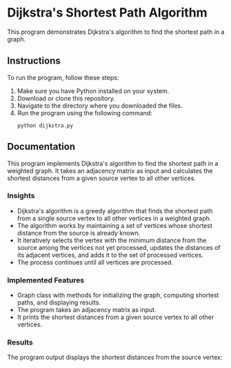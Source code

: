 # Dijkstra's Shortest Path Algorithm

This program demonstrates Dijkstra's algorithm to find the shortest path in a graph.

## Instructions

To run the program, follow these steps:

1. Make sure you have Python installed on your system.
2. Download or clone this repository.
3. Navigate to the directory where you downloaded the files.
4. Run the program using the following command:
    ```
    python dijkstra.py
    ```

## Documentation

This program implements Dijkstra's algorithm to find the shortest path in a weighted graph. It takes an adjacency matrix as input and calculates the shortest distances from a given source vertex to all other vertices.

### Insights

- Dijkstra's algorithm is a greedy algorithm that finds the shortest path from a single source vertex to all other vertices in a weighted graph.
- The algorithm works by maintaining a set of vertices whose shortest distance from the source is already known.
- It iteratively selects the vertex with the minimum distance from the source among the vertices not yet processed, updates the distances of its adjacent vertices, and adds it to the set of processed vertices.
- The process continues until all vertices are processed.

### Implemented Features

- Graph class with methods for initializing the graph, computing shortest paths, and displaying results.
- The program takes an adjacency matrix as input.
- It prints the shortest distances from a given source vertex to all other vertices.

### Results

The program output displays the shortest distances from the source vertex:
